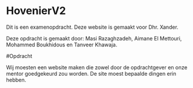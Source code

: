 # HovenierV2

Dit is een examenopdracht. Deze website is gemaakt voor Dhr. Xander.

Deze opdracht is gemaakt door: Masi Razaghzadeh, Aimane El Mettouri, Mohammed Boukhidous en Tanveer Khawaja.

#Opdracht

Wij moesten een website maken die zowel door de opdrachtgever en onze mentor goedgekeurd zou worden.
De site moest bepaalde dingen erin hebben.

